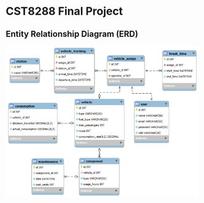 # CST8288 Final Project

## Entity Relationship Diagram (ERD)

![ERD Diagram](documents/ERD/ptfms_erd.png)
